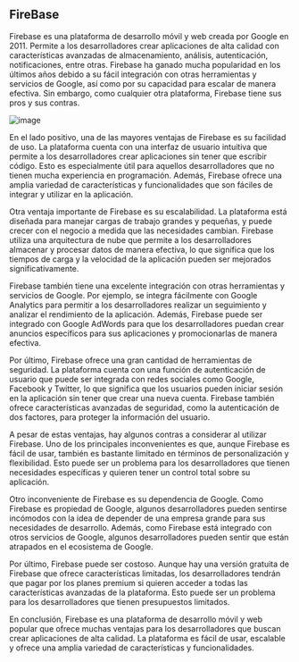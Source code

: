 ## FireBase

Firebase es una plataforma de desarrollo móvil y web creada por Google en 2011. Permite a los desarrolladores crear aplicaciones de alta calidad con características avanzadas de almacenamiento, análisis, autenticación, notificaciones, entre otras. Firebase ha ganado mucha popularidad en los últimos años debido a su fácil integración con otras herramientas y servicios de Google, así como por su capacidad para escalar de manera efectiva. Sin embargo, como cualquier otra plataforma, Firebase tiene sus pros y sus contras.

![image](https://user-images.githubusercontent.com/53130383/223141533-90691794-b944-4b18-bb06-229d51816042.png)


En el lado positivo, una de las mayores ventajas de Firebase es su facilidad de uso. La plataforma cuenta con una interfaz de usuario intuitiva que permite a los desarrolladores crear aplicaciones sin tener que escribir código. Esto es especialmente útil para aquellos desarrolladores que no tienen mucha experiencia en programación. Además, Firebase ofrece una amplia variedad de características y funcionalidades que son fáciles de integrar y utilizar en la aplicación.

Otra ventaja importante de Firebase es su escalabilidad. La plataforma está diseñada para manejar cargas de trabajo grandes y pequeñas, y puede crecer con el negocio a medida que las necesidades cambian. Firebase utiliza una arquitectura de nube que permite a los desarrolladores almacenar y procesar datos de manera efectiva, lo que significa que los tiempos de carga y la velocidad de la aplicación pueden ser mejorados significativamente.

Firebase también tiene una excelente integración con otras herramientas y servicios de Google. Por ejemplo, se integra fácilmente con Google Analytics para permitir a los desarrolladores realizar un seguimiento y analizar el rendimiento de la aplicación. Además, Firebase puede ser integrado con Google AdWords para que los desarrolladores puedan crear anuncios específicos para sus aplicaciones y promocionarlas de manera efectiva.

Por último, Firebase ofrece una gran cantidad de herramientas de seguridad. La plataforma cuenta con una función de autenticación de usuario que puede ser integrada con redes sociales como Google, Facebook y Twitter, lo que significa que los usuarios pueden iniciar sesión en la aplicación sin tener que crear una nueva cuenta. Firebase también ofrece características avanzadas de seguridad, como la autenticación de dos factores, para proteger la información del usuario.

A pesar de estas ventajas, hay algunos contras a considerar al utilizar Firebase. Uno de los principales inconvenientes es que, aunque Firebase es fácil de usar, también es bastante limitado en términos de personalización y flexibilidad. Esto puede ser un problema para los desarrolladores que tienen necesidades específicas y quieren tener un control total sobre su aplicación.

Otro inconveniente de Firebase es su dependencia de Google. Como Firebase es propiedad de Google, algunos desarrolladores pueden sentirse incómodos con la idea de depender de una empresa grande para sus necesidades de desarrollo. Además, como Firebase está integrado con otros servicios de Google, algunos desarrolladores pueden sentir que están atrapados en el ecosistema de Google.

Por último, Firebase puede ser costoso. Aunque hay una versión gratuita de Firebase que ofrece características limitadas, los desarrolladores tendrán que pagar por los planes premium si quieren acceder a todas las características avanzadas de la plataforma. Esto puede ser un problema para los desarrolladores que tienen presupuestos limitados.

En conclusión, Firebase es una plataforma de desarrollo móvil y web popular que ofrece muchas ventajas para los desarrolladores que buscan crear aplicaciones de alta calidad. La plataforma es fácil de usar, escalable y ofrece una amplia variedad de características y funcionalidades.
